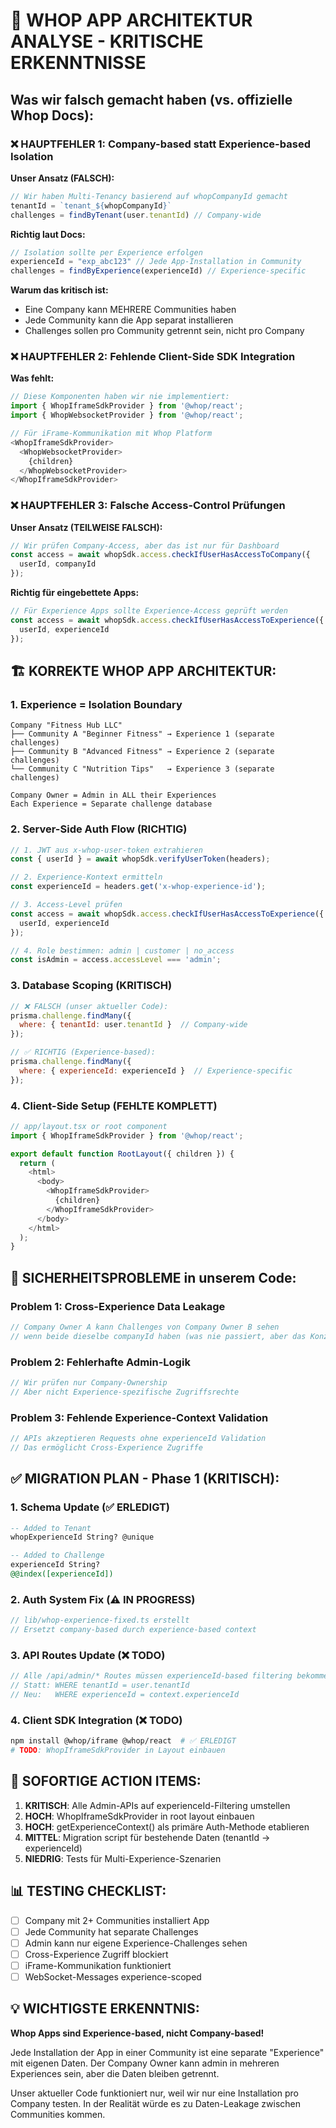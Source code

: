 # 🚨 WHOP APP ARCHITEKTUR ANALYSE - KRITISCHE ERKENNTNISSE

## **Was wir falsch gemacht haben (vs. offizielle Whop Docs):**

### ❌ **HAUPTFEHLER 1: Company-based statt Experience-based Isolation**

**Unser Ansatz (FALSCH):**
```javascript
// Wir haben Multi-Tenancy basierend auf whopCompanyId gemacht
tenantId = `tenant_${whopCompanyId}`
challenges = findByTenant(user.tenantId) // Company-wide
```

**Richtig laut Docs:**
```javascript
// Isolation sollte per Experience erfolgen
experienceId = "exp_abc123" // Jede App-Installation in Community
challenges = findByExperience(experienceId) // Experience-specific
```

**Warum das kritisch ist:**
- Eine Company kann MEHRERE Communities haben
- Jede Community kann die App separat installieren  
- Challenges sollen pro Community getrennt sein, nicht pro Company

### ❌ **HAUPTFEHLER 2: Fehlende Client-Side SDK Integration**

**Was fehlt:**
```javascript
// Diese Komponenten haben wir nie implementiert:
import { WhopIframeSdkProvider } from '@whop/react';
import { WhopWebsocketProvider } from '@whop/react';

// Für iFrame-Kommunikation mit Whop Platform
<WhopIframeSdkProvider>
  <WhopWebsocketProvider>
    {children}
  </WhopWebsocketProvider>
</WhopIframeSdkProvider>
```

### ❌ **HAUPTFEHLER 3: Falsche Access-Control Prüfungen**

**Unser Ansatz (TEILWEISE FALSCH):**
```javascript
// Wir prüfen Company-Access, aber das ist nur für Dashboard
const access = await whopSdk.access.checkIfUserHasAccessToCompany({
  userId, companyId
});
```

**Richtig für eingebettete Apps:**
```javascript
// Für Experience Apps sollte Experience-Access geprüft werden
const access = await whopSdk.access.checkIfUserHasAccessToExperience({
  userId, experienceId
});
```

## **🏗️ KORREKTE WHOP APP ARCHITEKTUR:**

### 1. **Experience = Isolation Boundary**
```
Company "Fitness Hub LLC"
├── Community A "Beginner Fitness" → Experience 1 (separate challenges)
├── Community B "Advanced Fitness" → Experience 2 (separate challenges)  
└── Community C "Nutrition Tips"   → Experience 3 (separate challenges)

Company Owner = Admin in ALL their Experiences
Each Experience = Separate challenge database
```

### 2. **Server-Side Auth Flow (RICHTIG)**
```javascript
// 1. JWT aus x-whop-user-token extrahieren
const { userId } = await whopSdk.verifyUserToken(headers);

// 2. Experience-Kontext ermitteln
const experienceId = headers.get('x-whop-experience-id');

// 3. Access-Level prüfen
const access = await whopSdk.access.checkIfUserHasAccessToExperience({
  userId, experienceId
});

// 4. Role bestimmen: admin | customer | no_access
const isAdmin = access.accessLevel === 'admin';
```

### 3. **Database Scoping (KRITISCH)**
```javascript
// ❌ FALSCH (unser aktueller Code):
prisma.challenge.findMany({
  where: { tenantId: user.tenantId }  // Company-wide
});

// ✅ RICHTIG (Experience-based):
prisma.challenge.findMany({
  where: { experienceId: experienceId }  // Experience-specific
});
```

### 4. **Client-Side Setup (FEHLTE KOMPLETT)**
```typescript
// app/layout.tsx or root component
import { WhopIframeSdkProvider } from '@whop/react';

export default function RootLayout({ children }) {
  return (
    <html>
      <body>
        <WhopIframeSdkProvider>
          {children}
        </WhopIframeSdkProvider>
      </body>
    </html>
  );
}
```

## **🚨 SICHERHEITSPROBLEME in unserem Code:**

### Problem 1: Cross-Experience Data Leakage
```javascript
// Company Owner A kann Challenges von Company Owner B sehen
// wenn beide dieselbe companyId haben (was nie passiert, aber das Konzept ist falsch)
```

### Problem 2: Fehlerhafte Admin-Logik
```javascript
// Wir prüfen nur Company-Ownership
// Aber nicht Experience-spezifische Zugriffsrechte
```

### Problem 3: Fehlende Experience-Context Validation
```javascript
// APIs akzeptieren Requests ohne experienceId Validation
// Das ermöglicht Cross-Experience Zugriffe
```

## **✅ MIGRATION PLAN - Phase 1 (KRITISCH):**

### 1. Schema Update (✅ ERLEDIGT)
```sql
-- Added to Tenant
whopExperienceId String? @unique

-- Added to Challenge  
experienceId String?
@@index([experienceId])
```

### 2. Auth System Fix (⚠️ IN PROGRESS)
```javascript
// lib/whop-experience-fixed.ts erstellt
// Ersetzt company-based durch experience-based context
```

### 3. API Routes Update (❌ TODO)
```javascript
// Alle /api/admin/* Routes müssen experienceId-based filtering bekommen
// Statt: WHERE tenantId = user.tenantId
// Neu:   WHERE experienceId = context.experienceId
```

### 4. Client SDK Integration (❌ TODO)
```bash
npm install @whop/iframe @whop/react  # ✅ ERLEDIGT
# TODO: WhopIframeSdkProvider in Layout einbauen
```

## **🎯 SOFORTIGE ACTION ITEMS:**

1. **KRITISCH**: Alle Admin-APIs auf experienceId-Filtering umstellen
2. **HOCH**: WhopIframeSdkProvider in root layout einbauen  
3. **HOCH**: getExperienceContext() als primäre Auth-Methode etablieren
4. **MITTEL**: Migration script für bestehende Daten (tenantId → experienceId)
5. **NIEDRIG**: Tests für Multi-Experience-Szenarien

## **📊 TESTING CHECKLIST:**

- [ ] Company mit 2+ Communities installiert App
- [ ] Jede Community hat separate Challenges  
- [ ] Admin kann nur eigene Experience-Challenges sehen
- [ ] Cross-Experience Zugriff blockiert
- [ ] iFrame-Kommunikation funktioniert
- [ ] WebSocket-Messages experience-scoped

## **💡 WICHTIGSTE ERKENNTNIS:**

**Whop Apps sind Experience-based, nicht Company-based!**

Jede Installation der App in einer Community ist eine separate "Experience" mit eigenen Daten. Der Company Owner kann admin in mehreren Experiences sein, aber die Daten bleiben getrennt.

Unser aktueller Code funktioniert nur, weil wir nur eine Installation pro Company testen. In der Realität würde es zu Daten-Leakage zwischen Communities kommen.
